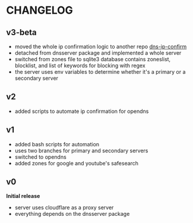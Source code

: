 # CHANGELOG

## v3-beta

-   moved the whole ip confirmation logic to another repo [dns-ip-confirm](https://github.com/mafazaa-org/dns-ip-confirm)
-   detached from dnsserver package and implemented a whole server
-   switched from zones file to sqlite3 database contains zoneslist, blocklist, and list of keywords for blocking with regex
-   the server uses env variables to determine whether it's a primary or a secondary server

## v2

-   added scripts to automate ip confirmation for opendns

## v1

-   added bash scripts for automation
-   uses two branches for primary and secondary servers
-   switched to opendns
-   added zones for google and youtube's safesearch

## v0

**Initial release**

-   server uses cloudflare as a proxy server
-   everything depends on the dnsserver package
